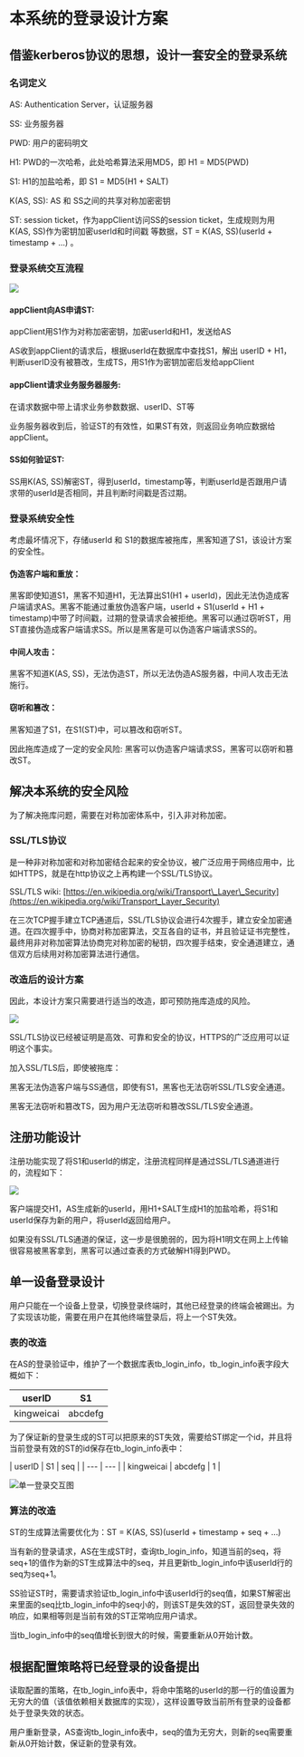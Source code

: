 # 本系统的登录设计方案



## 借鉴kerberos协议的思想，设计一套安全的登录系统

### 名词定义

AS: Authentication Server，认证服务器

SS: 业务服务器

PWD: 用户的密码明文

H1: PWD的一次哈希，此处哈希算法采用MD5，即 H1 = MD5\(PWD\)

S1: H1的加盐哈希，即 S1 = MD5\(H1 + SALT\)

K\(AS, SS\): AS 和 SS之间的共享对称加密密钥

ST: session ticket，作为appClient访问SS的session ticket，生成规则为用K\(AS, SS\)作为密钥加密userId和时间戳 等数据，ST = K\(AS, SS\)\(userId + timestamp + ...\) 。

### 登录系统交互流程

![](../.gitbook/assets/deng-lu-xi-tong-jia-gou%20%281%29.png)

#### appClient向AS申请ST:

appClient用S1作为对称加密密钥，加密userId和H1，发送给AS

AS收到appClient的请求后，根据userId在数据库中查找S1，解出 userID + H1，判断userID没有被篡改，生成TS，用S1作为密钥加密后发给appClient

#### appClient请求业务服务器服务:

在请求数据中带上请求业务参数数据、userID、ST等

业务服务器收到后，验证ST的有效性，如果ST有效，则返回业务响应数据给appClient。

#### SS如何验证ST:

SS用K\(AS, SS\)解密ST，得到userId，timestamp等，判断userId是否跟用户请求带的userId是否相同，并且判断时间戳是否过期。

### 登录系统安全性

考虑最坏情况下，存储userId 和 S1的数据库被拖库，黑客知道了S1，该设计方案的安全性。

#### 伪造客户端和重放：

黑客即使知道S1，黑客不知道H1，无法算出S1\(H1 + userId\)，因此无法伪造成客户端请求AS。黑客不能通过重放伪造客户端，userId + S1\(userId + H1 + timestamp\)中带了时间戳，过期的登录请求会被拒绝。黑客可以通过窃听ST，用ST直接伪造成客户端请求SS。所以是黑客是可以伪造客户端请求SS的。

#### 中间人攻击：

黑客不知道K\(AS, SS\)，无法伪造ST，所以无法伪造AS服务器，中间人攻击无法施行。

#### 窃听和篡改：

黑客知道了S1，在S1\(ST\)中，可以篡改和窃听ST。

因此拖库造成了一定的安全风险: 黑客可以伪造客户端请求SS，黑客可以窃听和篡改ST。

## 解决本系统的安全风险

为了解决拖库问题，需要在对称加密体系中，引入非对称加密。

### SSL/TLS协议

是一种非对称加密和对称加密结合起来的安全协议，被广泛应用于网络应用中，比如HTTPS，就是在http协议之上再构建一个SSL/TLS协议。

SSL/TLS wiki: [https://en.wikipedia.org/wiki/Transport\_Layer\_Security](https://en.wikipedia.org/wiki/Transport_Layer_Security)

在三次TCP握手建立TCP通道后，SSL/TLS协议会进行4次握手，建立安全加密通道。在四次握手中，协商对称加密算法，交互各自的证书，并且验证证书完整性，最终用非对称加密算法协商完对称加密的秘钥，四次握手结束，安全通道建立，通信双方后续用对称加密算法进行通信。

### 改造后的设计方案

因此，本设计方案只需要进行适当的改造，即可预防拖库造成的风险。

![](../.gitbook/assets/deng-lu-xi-tong-an-quan-tong-dao%20%281%29.png)

SSL/TLS协议已经被证明是高效、可靠和安全的协议，HTTPS的广泛应用可以证明这个事实。

加入SSL/TLS后，即使被拖库：

黑客无法伪造客户端与SS通信，即使有S1，黑客也无法窃听SSL/TLS安全通道。

黑客无法窃听和篡改TS，因为用户无法窃听和篡改SSL/TLS安全通道。

## 注册功能设计

注册功能实现了将S1和userId的绑定，注册流程同样是通过SSL/TLS通道进行的，流程如下：

![](../.gitbook/assets/zhu-ce-gong-neng-she-ji.png)

客户端提交H1，AS生成新的userId，用H1+SALT生成H1的加盐哈希，将S1和userId保存为新的用户，将userId返回给用户。

如果没有SSL/TLS通道的保证，这一步是很脆弱的，因为将H1明文在网上上传输很容易被黑客拿到，黑客可以通过查表的方式破解H1得到PWD。

## 单一设备登录设计

用户只能在一个设备上登录，切换登录终端时，其他已经登录的终端会被踢出。为了实现该功能，需要在用户在其他终端登录后，将上一个ST失效。

### 表的改造

在AS的登录验证中，维护了一个数据库表tb\_login\_info，tb\_login\_info表字段大概如下：

| userID | S1 |
| --- | --- |
| kingweicai | abcdefg |

为了保证新的登录生成的ST可以把原来的ST失效，需要给ST绑定一个id，并且将当前登录有效的ST的id保存在tb\_login\_info表中：

| userID | S1 | seq |
| --- | --- |
| kingweicai | abcdefg | 1 |

![&#x5355;&#x4E00;&#x767B;&#x5F55;&#x4EA4;&#x4E92;&#x56FE;](../.gitbook/assets/dan-yi-deng-lu-jiao-hu.png)

### 算法的改造

ST的生成算法需要优化为：ST = K\(AS, SS\)\(userId + timestamp + seq + ...\)

当有新的登录请求，AS在生成ST时，查询tb\_login\_info，知道当前的seq，将seq+1的值作为新的ST生成算法中的seq，并且更新tb\_login\_info中该userId行的seq为seq+1。

SS验证ST时，需要请求验证tb\_login\_info中该userId行的seq值，如果ST解密出来里面的seq比tb\_login\_info中的seq小的，则该ST是失效的ST，返回登录失效的响应，如果相等则是当前有效的ST正常响应用户请求。

当tb\_login\_info中的seq值增长到很大的时候，需要重新从0开始计数。



## 根据配置策略将已经登录的设备提出

读取配置的策略，在tb\_login\_info表中，将命中策略的userId的那一行的值设置为无穷大的值（该值依赖相关数据库的实现），这样设置导致当前所有登录的设备都处于登录失效的状态。

用户重新登录，AS查询tb\_login\_info表中，seq的值为无穷大，则新的seq需要重新从0开始计数，保证新的登录有效。



